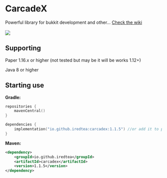 # CarcadeX
Powerful library for bukkit development and other... [Check the wiki](https://github.com/iRedTea/CarcadeX/wiki)<br><br>
<img src="https://avatars.mds.yandex.net/i?id=8458a3c4d58a218117793a333b1500207758024b_l-9065769-images-thumbs&n=13"></img>

Supporting
---------------
<p>Paper 1.16.x or higher (not tested but may be it will be works 1.12+)</p>
<p>Java 8 or higher</p>

Starting use
---------------
**Gradle:**
```kotlin
repositories {
    mavenCentral()
}

dependencies {
    implementation("io.github.iredtea:carcadex:1.1.5") //or add it to plugin.yml: libraries and set compileOnly
}
```
**Maven:**
```xml
<dependency>
    <groupId>io.github.iredtea</groupId>
    <artifactId>carcadex</artifactId>
    <version>1.1.5</version>
</dependency>
```
